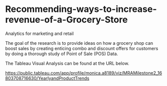 # Recommending-ways-to-increase-revenue-of-a-Grocery-Store

Analytics for marketing and retail

The goal of the research is to provide ideas on how a grocery shop can boost sales by creating enticing combo and discount offers for customers by doing a thorough study of Point of Sale (POS) Data.

The Tableau Visual Analysis can be found at the URL below.

https://public.tableau.com/app/profile/monica.a8189/viz/MRAMilestone2_16803708716630/YearlyandProductTrends
